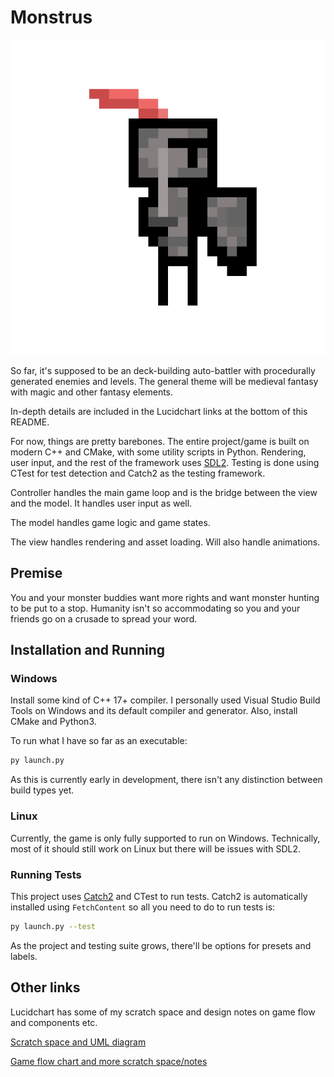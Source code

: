 # Monstrus

![The WIP sprite of the Knight](/resources/images/Knight.png)

So far, it's supposed to be an deck-building auto-battler with procedurally generated enemies and levels. The general theme will be medieval fantasy with magic and other fantasy elements.

In-depth details are included in the Lucidchart links at the bottom of this README.

For now, things are pretty barebones. The entire project/game is built on modern C++ and CMake, with some utility scripts in Python. Rendering, user input, and the rest of the framework uses [SDL2](https://www.libsdl.org/). Testing is done using CTest for test detection and Catch2 as the testing framework.

Controller handles the main game loop and is the bridge between the view and the model. It handles user input as well.

The model handles game logic and game states.

The view handles rendering and asset loading. Will also handle animations.

## Premise

You and your monster buddies want more rights and want monster hunting to be put to a stop. Humanity isn't so accommodating so you and your friends go on a crusade to spread your word.

## Installation and Running

### Windows

Install some kind of C++ 17+ compiler. I personally used Visual Studio Build Tools on Windows and its default compiler and generator. Also, install CMake and Python3.

To run what I have so far as an executable:

```sh
py launch.py
```

As this is currently early in development, there isn't any distinction between build types yet.

### Linux

Currently, the game is only fully supported to run on Windows. Technically, most of it should still work on Linux but there will be issues with SDL2.

### Running Tests

This project uses [Catch2](https://github.com/catchorg/Catch2) and CTest to run tests. Catch2 is automatically installed using `FetchContent` so all you need to do to run tests is:

```sh
py launch.py --test
```

As the project and testing suite grows, there'll be options for presets and labels.

## Other links

Lucidchart has some of my scratch space and design notes on game flow and components etc.

[Scratch space and UML diagram](https://lucid.app/lucidchart/fba73b43-d0a4-4023-b97c-87bf7c7fa9cb/edit?invitationId=inv_4fe9b785-8b03-43a8-a01a-3aa92f6de195)

[Game flow chart and more scratch space/notes](https://lucid.app/lucidchart/ef53d16f-2844-4e87-862a-08844a3a949b/edit?invitationId=inv_d6feeafb-e056-4c67-b9bb-b3051963d38a)
